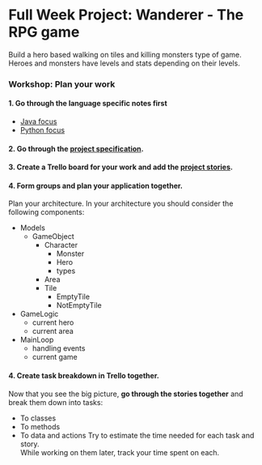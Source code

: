 # Full Week Project: Wanderer - The RPG game

Build a hero based walking on tiles and killing monsters type of game. Heroes and monsters have levels and stats depending on their levels.

### Workshop: Plan your work
#### 1. Go through the language specific notes first
- [Java focus](java.md)
- [Python focus](python.md)

#### 2. Go through the [project specification](specification.md).
#### 3. Create a Trello board for your work and add the [project stories](stories.md).
#### 4. Form groups and plan your application together.
Plan your architecture. In your architecture you should consider the following components:
- Models
    - GameObject
        - Character
            - Monster
            - Hero
            - types
        - Area
        - Tile
            - EmptyTile
            - NotEmptyTile
- GameLogic
    - current hero
    - current area
- MainLoop
    - handling events
    - current game

#### 4. Create task breakdown in Trello together.
Now that you see the big picture, **go through the stories together** and break them down into tasks:
  - To classes
  - To methods
  - To data and actions
Try to estimate the time needed for each task and story.   
While working on them later, track your time spent on each.
